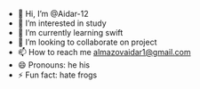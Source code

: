 - 👋 Hi, I’m @Aidar-12
- 👀 I’m interested in study
- 🌱 I’m currently learning swift
- 💞️ I’m looking to collaborate on project
- 📫 How to reach me almazovaidar1@gmail.com
- 😄 Pronouns: he his
- ⚡ Fun fact: hate frogs

<!---
Aidar-12/Aidar-12 is a ✨ special ✨ repository because its `README.md` (this file) appears on your GitHub profile.
You can click the Preview link to take a look at your changes.
--->
